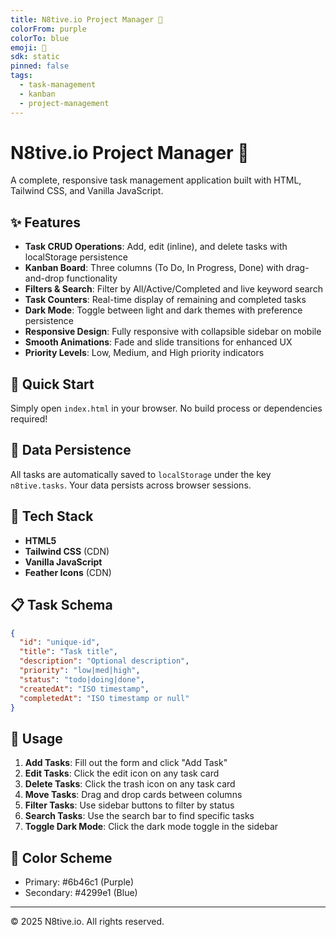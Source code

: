 ```yaml
---
title: N8tive.io Project Manager 🧭
colorFrom: purple
colorTo: blue
emoji: 🧭
sdk: static
pinned: false
tags:
  - task-management
  - kanban
  - project-management
---
```


# N8tive.io Project Manager 🧭

A complete, responsive task management application built with HTML, Tailwind CSS, and Vanilla JavaScript.

## ✨ Features

- **Task CRUD Operations**: Add, edit (inline), and delete tasks with localStorage persistence
- **Kanban Board**: Three columns (To Do, In Progress, Done) with drag-and-drop functionality
- **Filters & Search**: Filter by All/Active/Completed and live keyword search
- **Task Counters**: Real-time display of remaining and completed tasks
- **Dark Mode**: Toggle between light and dark themes with preference persistence
- **Responsive Design**: Fully responsive with collapsible sidebar on mobile
- **Smooth Animations**: Fade and slide transitions for enhanced UX
- **Priority Levels**: Low, Medium, and High priority indicators

## 🚀 Quick Start

Simply open `index.html` in your browser. No build process or dependencies required!

## 💾 Data Persistence

All tasks are automatically saved to `localStorage` under the key `n8tive.tasks`. Your data persists across browser sessions.

## 🎨 Tech Stack

- **HTML5**
- **Tailwind CSS** (CDN)
- **Vanilla JavaScript**
- **Feather Icons** (CDN)

## 📋 Task Schema

```json
{
  "id": "unique-id",
  "title": "Task title",
  "description": "Optional description",
  "priority": "low|med|high",
  "status": "todo|doing|done",
  "createdAt": "ISO timestamp",
  "completedAt": "ISO timestamp or null"
}
```

## 🎯 Usage

1. **Add Tasks**: Fill out the form and click "Add Task"
2. **Edit Tasks**: Click the edit icon on any task card
3. **Delete Tasks**: Click the trash icon on any task card
4. **Move Tasks**: Drag and drop cards between columns
5. **Filter Tasks**: Use sidebar buttons to filter by status
6. **Search Tasks**: Use the search bar to find specific tasks
7. **Toggle Dark Mode**: Click the dark mode toggle in the sidebar

## 🌈 Color Scheme

- Primary: #6b46c1 (Purple)
- Secondary: #4299e1 (Blue)

---

© 2025 N8tive.io. All rights reserved.
